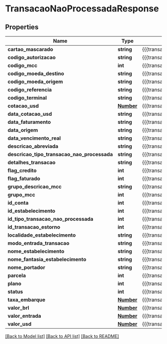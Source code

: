 # TransacaoNaoProcessadaResponse

## Properties
Name | Type | Description | Notes
------------ | ------------- | ------------- | -------------
**cartao_mascarado** | **string** | {{{transacao_nao_processada_response_cartao_mascarado_value}}} | [optional] 
**codigo_autorizacao** | **string** | {{{transacao_nao_processada_response_codigo_autorizacao_value}}} | [optional] 
**codigo_mcc** | **int** | {{{transacao_nao_processada_response_codigo_mcc_value}}} | [optional] 
**codigo_moeda_destino** | **string** | {{{transacao_nao_processada_response_codigo_moeda_destino_value}}} | [optional] 
**codigo_moeda_origem** | **string** | {{{transacao_nao_processada_response_codigo_moeda_origem_value}}} | [optional] 
**codigo_referencia** | **string** | {{{transacao_nao_processada_response_codigo_referencia_value}}} | [optional] 
**codigo_terminal** | **string** | {{{transacao_nao_processada_response_codigo_terminal_value}}} | [optional] 
**cotacao_usd** | [**Number**](Number.md) | {{{transacao_nao_processada_response_cotacao_usd_value}}} | [optional] 
**data_cotacao_usd** | **string** | {{{transacao_nao_processada_response_data_cotacao_usd_value}}} | [optional] 
**data_faturamento** | **string** | {{{transacao_nao_processada_response_data_faturamento_value}}} | [optional] 
**data_origem** | **string** | {{{transacao_nao_processada_response_data_origem_value}}} | [optional] 
**data_vencimento_real** | **string** | {{{transacao_nao_processada_response_data_vencimento_value}}} | [optional] 
**descricao_abreviada** | **string** | {{{transacao_nao_processada_response_descricao_abreviada_value}}} | [optional] 
**descricao_tipo_transacao_nao_processada** | **string** | {{{transacao_nao_processada_response_descricao_tipo_transacao_nao_processada_value}}} | [optional] 
**detalhes_transacao** | **string** | {{{transacao_nao_processada_response_detalhes_transacao_value}}} | [optional] 
**flag_credito** | **int** | {{{transacao_nao_processada_response_flag_credito_value}}} | [optional] 
**flag_faturado** | **int** | {{{transacao_nao_processada_response_flag_faturado_value}}} | [optional] 
**grupo_descricao_mcc** | **string** | {{{transacao_nao_processada_response_grupo_descricao_mcc_value}}} | [optional] 
**grupo_mcc** | **int** | {{{transacao_nao_processada_response_grupo_mcc_value}}} | [optional] 
**id_conta** | **int** | {{{transacao_nao_processada_response_id_conta_value}}} | [optional] 
**id_estabelecimento** | **int** | {{{transacao_nao_processada_response_id_estabelecimento_value}}} | [optional] 
**id_tipo_transacao_nao_processada** | **int** | {{{transacao_nao_processada_response_id_tipo_transacao_nao_processada_value}}} | [optional] 
**id_transacao_estorno** | **int** | {{{transacao_nao_processada_response_id_transacao_estorno_value}}} | [optional] 
**localidade_estabelecimento** | **string** | {{{transacao_nao_processada_response_localidade_estabelecimento_value}}} | [optional] 
**modo_entrada_transacao** | **string** | {{{transacao_nao_processada_response_modo_entrada_transacao_value}}} | [optional] 
**nome_estabelecimento** | **string** | {{{transacao_nao_processada_response_nome_estabelecimento_value}}} | [optional] 
**nome_fantasia_estabelecimento** | **string** | {{{transacao_nao_processada_response_nome_fantasia_estabelecimento_value}}} | [optional] 
**nome_portador** | **string** | {{{transacao_nao_processada_response_nome_portador_value}}} | [optional] 
**parcela** | **int** | {{{transacao_nao_processada_response_numero_parcela_value}}} | [optional] 
**plano** | **int** | {{{transacao_nao_processada_response_plano_parcelamento_value}}} | [optional] 
**status** | **int** | {{{transacao_nao_processada_response_status_value}}} | [optional] 
**taxa_embarque** | [**Number**](Number.md) | {{{transacao_nao_processada_response_valor_taxa_embarque_value}}} | [optional] 
**valor_brl** | [**Number**](Number.md) | {{{transacao_nao_processada_response_valor_brl_value}}} | [optional] 
**valor_entrada** | [**Number**](Number.md) | {{{transacao_nao_processada_response_valor_entrada_value}}} | [optional] 
**valor_usd** | [**Number**](Number.md) | {{{transacao_nao_processada_response_valor_usd_value}}} | [optional] 

[[Back to Model list]](../README.md#documentation-for-models) [[Back to API list]](../README.md#documentation-for-api-endpoints) [[Back to README]](../README.md)


